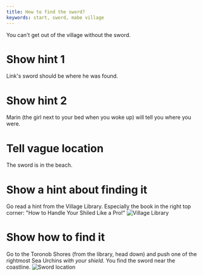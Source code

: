 ```yaml
---
title: How to find the sword?
keywords: start, sword, mabe village
---
```


You can't get out of the village without the sword.

# Show hint 1
Link's sword should be where he was found.

# Show hint 2
Marin (the girl next to your bed when you woke up) will tell you where you were.

# Tell vague location
The sword is in the beach.

# Show a hint about finding it
Go read a hint from the Village Library. Especially the book in the right top corner: "How to Handle Your Shiled Like a Pro!"
![Village Library](../village_library.png)

# Show how to find it
Go to the Toronob Shores (from the library, head down) and push one of the rightmost Sea Urchins *with your shield*. You find the sword near the coastline.
![Sword location](sword_location.png)
